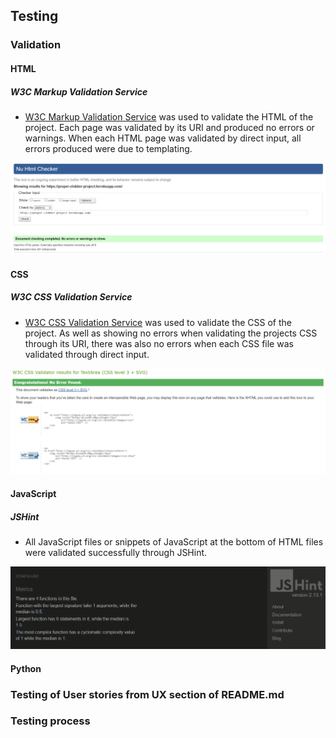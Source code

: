 ## Testing

### Validation

#### HTML

##### W3C Markup Validation Service 

* [W3C Markup Validation Service](https://validator.w3.org/) was used to validate the HTML of the project. Each page was validated by its URI and produced no errors or warnings. When each HTML page was validated by direct input, all errors produced were due to templating.

![HTML Validation](readme/testing/validation/html-validation.png)

#### CSS

##### W3C CSS Validation Service

* [W3C CSS Validation Service](https://jigsaw.w3.org/css-validator/) was used to validate the CSS of the project. As well as showing no errors when validating the projects CSS through its URI, there was also no errors when each CSS file was validated through direct input.

![CSS Validation](readme/testing/validation/css-validation.png)

#### JavaScript

##### JSHint

* All JavaScript files or snippets of JavaScript at the bottom of HTML files were validated successfully through JSHint.

![JavaScript Validation](readme/testing/validation/jshint.png)

#### Python

### Testing of User stories from UX section of README.md

### Testing process